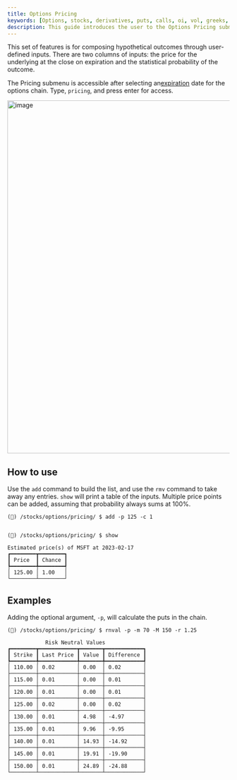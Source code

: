 ```yaml
---
title: Options Pricing
keywords: [Options, stocks, derivatives, puts, calls, oi, vol, greeks, hedge, gamme, delta, theta, rho, vanna, vomma, phi, charm, iv, volatility, implied, realized, price, last, bid, ask, expiry, expiration, chains, chain, put, call, how to, example, pricing]
description: This guide introduces the user to the Options Pricing submenu, within the Options menu.
---
```


This set of features is for composing hypothetical outcomes through user-defined inputs. There are two columns of inputs: the price for the underlying at the close on expiration and the statistical probability of the outcome.

The Pricing submenu is accessible after selecting an<a href="/terminal/reference/stocks/options/exp" target="_blank" rel="noreferrer noopener">expiration</a> date for the options chain. Type, `pricing`, and press enter for access.

<img width="800" alt="image" src="https://user-images.githubusercontent.com/46355364/218987795-887c2f76-73f3-44ff-a6f5-35b392616186.png"></img>

## How to use

Use the `add` command to build the list, and use the `rmv` command to take away any entries. `show` will print a table of the inputs. Multiple price points can be added, assuming that probability always sums at 100%.

```
(🦋) /stocks/options/pricing/ $ add -p 125 -c 1


(🦋) /stocks/options/pricing/ $ show

Estimated price(s) of MSFT at 2023-02-17
┏━━━━━━━━┳━━━━━━━━┓
┃ Price  ┃ Chance ┃
┡━━━━━━━━╇━━━━━━━━┩
│ 125.00 │ 1.00   │
└────────┴────────┘
```

## Examples

Adding the optional argument, `-p`, will calculate the puts in the chain.

```
(🦋) /stocks/options/pricing/ $ rnval -p -m 70 -M 150 -r 1.25

            Risk Neutral Values
┏━━━━━━━━┳━━━━━━━━━━━━┳━━━━━━━┳━━━━━━━━━━━━┓
┃ Strike ┃ Last Price ┃ Value ┃ Difference ┃
┡━━━━━━━━╇━━━━━━━━━━━━╇━━━━━━━╇━━━━━━━━━━━━┩
│ 110.00 │ 0.02       │ 0.00  │ 0.02       │
├────────┼────────────┼───────┼────────────┤
│ 115.00 │ 0.01       │ 0.00  │ 0.01       │
├────────┼────────────┼───────┼────────────┤
│ 120.00 │ 0.01       │ 0.00  │ 0.01       │
├────────┼────────────┼───────┼────────────┤
│ 125.00 │ 0.02       │ 0.00  │ 0.02       │
├────────┼────────────┼───────┼────────────┤
│ 130.00 │ 0.01       │ 4.98  │ -4.97      │
├────────┼────────────┼───────┼────────────┤
│ 135.00 │ 0.01       │ 9.96  │ -9.95      │
├────────┼────────────┼───────┼────────────┤
│ 140.00 │ 0.01       │ 14.93 │ -14.92     │
├────────┼────────────┼───────┼────────────┤
│ 145.00 │ 0.01       │ 19.91 │ -19.90     │
├────────┼────────────┼───────┼────────────┤
│ 150.00 │ 0.01       │ 24.89 │ -24.88     │
└────────┴────────────┴───────┴────────────┘
```
